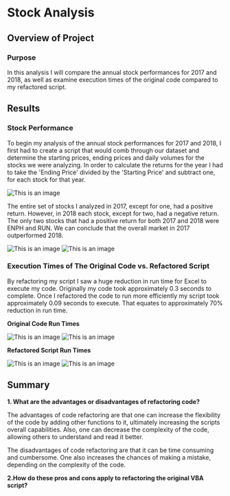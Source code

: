 # Stock Analysis

## Overview of Project

### Purpose

In this analysis I will compare the annual stock performances for 2017 and 2018, as well as examine execution times of the original code compared to my refactored script.

## Results

### Stock Performance 

To begin my analysis of the annual stock performances for 2017 and 2018, I first had to create a script that would comb through our dataset and determine the starting prices, ending prices and daily volumes for the stocks we were analyzing. In order to calculate the returns for the year I had to take the 'Ending Price' divided by the 'Starting Price' and subtract one, for each stock for that year. 

![This is an image](https://github.com/ddigioac/stock-analysis/blob/9903aa60937798ccb83fa2fdf5970d6dc56b0ffb/Return%20_Calc.png)

The entire set of stocks I analyzed in 2017, except for one, had a positive return. However, in 2018 each stock, except for two, had a negative return. The only two stocks that had a positive return for both 2017 and 2018 were ENPH and RUN. We can conclude that the overall market in 2017 outperformed 2018.

![This is an image](https://github.com/ddigioac/stock-analysis/blob/9648dcd084f16c169d893cc8f9e47e587c12a720/All_Stocks_%202017.png)
![This is an image](https://github.com/ddigioac/stock-analysis/blob/30c5b353ce1be96ab0df3e3e4ce8a35812dba09d/All_Stocks_2018.png)

### Execution Times of The Original Code vs. Refactored Script

By refactoring my script I saw a huge reduction in run time for Excel to execute my code. Originally my code took approximately 0.3 seconds to complete. Once I refactored the code to run more efficiently my script took approximately 0.09 seconds to execute. That equates to approximately 70% reduction in run time.

**Original Code Run Times** 

![This is an image](https://github.com/ddigioac/stock-analysis/blob/68f13cbcff8714b55e8c8330bdb5215ff20a61d9/OriginalRT_2017.png)
![This is an image](https://github.com/ddigioac/stock-analysis/blob/0d6564dc999f6931092876b42ea817eae0dcffaa/OriginalRT_2018.png)

**Refactored Script Run Times**

![This is an image](https://github.com/ddigioac/stock-analysis/blob/812d22ee3cbbd2d1b3742642d2185a350c35c071/VBA_Challenge_2017.png)
![This is an image](https://github.com/ddigioac/stock-analysis/blob/60ddc27c613c5d82b3f522538ea93005806003b3/VBA_Challenge_2018.png)
## Summary

**1. What are the advantages or disadvantages of refactoring code?**

The advantages of code refactoring are that one can increase the flexibility of the code by adding other functions to it, ultimately increasing the scripts overall capabilities. Also, one can decrease the complexity of the code, allowing others to understand and read it better.

The disadvantages of code refactoring are that it can be time consuming and cumbersome. One also increases the chances of making a mistake, depending on the complexity of the code.

**2.How do these pros and cons apply to refactoring the original VBA script?**


